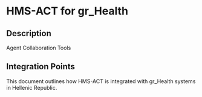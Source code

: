 # HMS-ACT for gr_Health

## Description

Agent Collaboration Tools

## Integration Points

This document outlines how HMS-ACT is integrated with gr_Health systems in Hellenic Republic.
